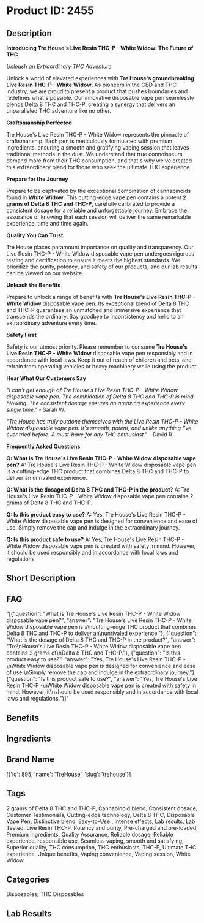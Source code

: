 # Product ID: 2455
## Description
<div class="flex flex-grow flex-col gap-3">
<div class="flex flex-col items-start gap-4 whitespace-pre-wrap break-words">
<div class="markdown prose w-full break-words dark:prose-invert dark">
<p><strong>Introducing Tre House's Live Resin THC-P - White Widow: The Future of THC</strong></p>
<p><em>Unleash an Extraordinary THC Adventure</em></p>
<p>Unlock a world of elevated experiences with <strong>Tre House's groundbreaking Live Resin THC-P - White Widow</strong>. As pioneers in the CBD and THC industry, we are proud to present a product that pushes boundaries and redefines what's possible. Our innovative disposable vape pen seamlessly blends Delta 8 THC and THC-P, creating a synergy that delivers an unparalleled THC adventure like no other.</p>
<p><strong>Craftsmanship Perfected</strong></p>
<p>Tre House's Live Resin THC-P - White Widow represents the pinnacle of craftsmanship. Each pen is meticulously formulated with premium ingredients, ensuring a smooth and gratifying vaping session that leaves traditional methods in the dust. We understand that true connoisseurs demand more from their THC consumption, and that's why we've created this extraordinary blend for those who seek the ultimate THC experience.</p>
<p><strong>Prepare for the Journey</strong></p>
<p>Prepare to be captivated by the exceptional combination of cannabinoids found in <strong>White Widow</strong>. This cutting-edge vape pen contains a potent <strong>2 grams of Delta 8 THC and THC-P</strong>, carefully calibrated to provide a consistent dosage for a reliable and unforgettable journey. Embrace the assurance of knowing that each session will deliver the same remarkable experience, time and time again.</p>
<p><strong>Quality You Can Trust</strong></p>
<p>Tre House places paramount importance on quality and transparency. Our Live Resin THC-P - White Widow disposable vape pen undergoes rigorous testing and certification to ensure it meets the highest standards. We prioritize the purity, potency, and safety of our products, and our lab results can be viewed on our website.</p>
<p><strong>Unleash the Benefits</strong></p>
<p>Prepare to unlock a range of benefits with <strong>Tre House's Live Resin THC-P - White Widow</strong> disposable vape pen. Its exceptional blend of Delta 8 THC and THC-P guarantees an unmatched and immersive experience that transcends the ordinary. Say goodbye to inconsistency and hello to an extraordinary adventure every time.</p>
<p><strong>Safety First</strong></p>
<p>Safety is our utmost priority. Please remember to consume <strong>Tre House's Live Resin THC-P - White Widow</strong> disposable vape pen responsibly and in accordance with local laws. Keep it out of reach of children and pets, and refrain from operating vehicles or heavy machinery while using the product.</p>
<p><strong>Hear What Our Customers Say</strong></p>
<p><em>"I can't get enough of Tre House's Live Resin THC-P - White Widow disposable vape pen. The combination of Delta 8 THC and THC-P is mind-blowing. The consistent dosage ensures an amazing experience every single time."</em> - Sarah W.</p>
<p><em>"Tre House has truly outdone themselves with the Live Resin THC-P - White Widow disposable vape pen. It's smooth, potent, and unlike anything I've ever tried before. A must-have for any THC enthusiast."</em> - David R.</p>
<p><strong>Frequently Asked Questions</strong></p>
<p><strong>Q: What is Tre House's Live Resin THC-P - White Widow disposable vape pen?</strong> A: Tre House's Live Resin THC-P - White Widow disposable vape pen is a cutting-edge THC product that combines Delta 8 THC and THC-P to deliver an unrivaled experience.</p>
<p><strong>Q: What is the dosage of Delta 8 THC and THC-P in the product?</strong> A: Tre House's Live Resin THC-P - White Widow disposable vape pen contains 2 grams of Delta 8 THC and THC-P.</p>
<p><strong>Q: Is this product easy to use?</strong> A: Yes, Tre House's Live Resin THC-P - White Widow disposable vape pen is designed for convenience and ease of use. Simply remove the cap and indulge in the extraordinary journey.</p>
<p><strong>Q: Is this product safe to use?</strong> A: Yes, Tre House's Live Resin THC-P - White Widow disposable vape pen is created with safety in mind. However, it should be used responsibly and in accordance with local laws and regulations.</p>
</div>
</div>
</div>

## Short Description

## FAQ
"[{\"question\": \"What is Tre House's Live Resin THC-P - White Widow disposable vape pen?\", \"answer\": \"Tre House's Live Resin THC-P - White Widow disposable vape pen is a\\ncutting-edge THC product that combines Delta 8 THC and THC-P to deliver an\\nunrivaled experience.\"}, {\"question\": \"What is the dosage of Delta 8 THC and THC-P in the product?\", \"answer\": \"Tre\\nHouse's Live Resin THC-P - White Widow disposable vape pen contains 2 grams of\\nDelta 8 THC and THC-P.\"}, {\"question\": \"Is this product easy to use?\", \"answer\": \"Yes, Tre House's Live Resin THC-P -\\nWhite Widow disposable vape pen is designed for convenience and ease of use.\\nSimply remove the cap and indulge in the extraordinary journey.\"}, {\"question\": \"Is this product safe to use?\", \"answer\": \"Yes, Tre House's Live Resin THC-P -\\nWhite Widow disposable vape pen is created with safety in mind. However, it\\nshould be used responsibly and in accordance with local laws and regulations.\"}]"
## Benefits

## Ingredients

## Brand Name
[{'id': 895, 'name': 'TreHouse', 'slug': 'trehouse'}]
## Tags
2 grams of Delta 8 THC and THC-P, Cannabinoid blend, Consistent dosage, Customer Testimonials, Cutting-edge technology, Delta 8 THC, Disposable Vape Pen, Distinctive blend, Easy-to-Use., Intense effects, Lab results, Lab Tested, Live Resin THC-P, Potency and purity, Pre-charged and pre-loaded, Premium ingredients, Quality Assurance, Reliable dosage, Reliable experience, responsible use, Seamless vaping, smooth and satisfying, Superior quality, THC consumption, THC enthusiasts, THC-P, Ultimate THC experience, Unique benefits, Vaping convenience, Vaping session, White Widow
## Categories
Disposables, THC Disposables
## Lab Results


